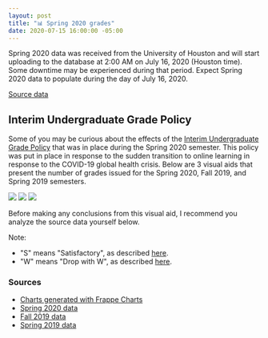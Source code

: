 ```yaml
---
layout: post
title: "📊 Spring 2020 grades"
date: 2020-07-15 16:00:00 -05:00
---
```


Spring 2020 data was received from the University of Houston and will start uploading to the database at 2:00 AM on July 16, 2020 (Houston time). Some downtime may be experienced during that period. Expect Spring 2020 data to populate during the day of July 16, 2020.

[Source data](https://github.com/cougargrades/publicdata/blob/7849a0f001bb73a2c63ef98dd6ac79fdcb1df82d/documents/edu.uh.grade_distribution/Interim%20Grade%20Policy/IR06573%20Responsive%20Information.csv)

## Interim Undergraduate Grade Policy

Some of you may be curious about the effects of the [Interim Undergraduate Grade Policy](https://uh.edu/provost/policies-resources/student/interim-undergraduate-grade-policy/index) that was in place during the Spring 2020 semester. This policy was put in place in response to the sudden transition to online learning in response to the COVID-19 global health crisis. Below are 3 visual aids that present the number of grades issued for the Spring 2020, Fall 2019, and Spring 2019 semesters.

<img src="{{ site.baseurl }}/assets/2020-07-15_Spring2020.svg">
<img src="{{ site.baseurl }}/assets/2020-07-15_Fall2019.svg">
<img src="{{ site.baseurl }}/assets/2020-07-15_Spring2019.svg">

Before making any conclusions from this visual aid, I recommend you analyze the source data yourself below.

Note: 
- "S" means "Satisfactory", as described [here](https://uh.edu/provost/policies-resources/student/interim-undergraduate-grade-policy/index).
- "W" means "Drop with W", as described [here](https://uh.edu/provost/policies-resources/student/).

### Sources

- [Charts generated with Frappe Charts](https://frappe.io/charts/docs/basic/aggr_sliced_diags#configuring-percentage-bars)
- [Spring 2020 data](https://github.com/cougargrades/publicdata/blob/7849a0f001bb73a2c63ef98dd6ac79fdcb1df82d/documents/edu.uh.grade_distribution/Interim%20Grade%20Policy/IR06573%20Responsive%20Information.csv)
- [Fall 2019 data](https://github.com/cougargrades/publicdata/blob/7849a0f001bb73a2c63ef98dd6ac79fdcb1df82d/documents/edu.uh.grade_distribution/IR06296%20Responsive%20Information.csv)
- [Spring 2019 data](https://github.com/cougargrades/publicdata/blob/7849a0f001bb73a2c63ef98dd6ac79fdcb1df82d/documents/edu.uh.grade_distribution/Grade%20Distribution_Spring%202019.csv)

